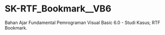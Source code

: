 # SK-RTF_Bookmark__VB6
Bahan Ajar Fundamental Pemrograman Visual Basic 6.0 - Studi Kasus; RTF Bookmark.
